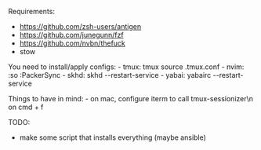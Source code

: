 Requirements:

* https://github.com/zsh-users/antigen
* https://github.com/junegunn/fzf
* https://github.com/nvbn/thefuck
* stow

You need to install/apply configs:
    - tmux: tmux source .tmux.conf
    - nvim: :so :PackerSync
    - skhd: skhd --restart-service
    - yabai: yabairc --restart-service


Things to have in mind:
    - on mac, configure iterm to call tmux-sessionizer\n on cmd + f

TODO:
   - make some script that installs everything (maybe ansible)

